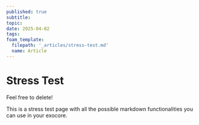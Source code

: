 ```yaml
---
published: true
subtitle:
topic:
date: 2025-04-02
tags: 
foam_template:
  filepath: '_articles/stress-test.md'
  name: Article
---
```


# Stress Test

Feel free to delete!

This is a stress test page with all the possible markdown functionalities you can use in your exocore.

